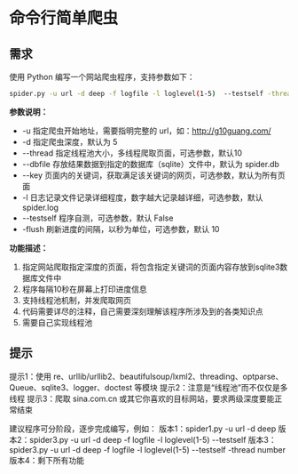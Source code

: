 # 命令行简单爬虫

## 需求

使用 Python 编写一个网站爬虫程序，支持参数如下：

```bash
spider.py -u url -d deep -f logfile -l loglevel(1-5)  --testself -thread number --dbfile  filepath  --key=”HTML5” -flush 10
```

**参数说明：**
+ -u 指定爬虫开始地址，需要指明完整的 url，如：http://g10guang.com/
+ -d 指定爬虫深度，默认为 5
+ --thread 指定线程池大小，多线程爬取页面，可选参数，默认10
+ --dbfile 存放结果数据到指定的数据库（sqlite）文件中，默认为 spider.db
+ --key 页面内的关键词，获取满足该关键词的网页，可选参数，默认为所有页面
+ -l 日志记录文件记录详细程度，数字越大记录越详细，可选参数，默认 spider.log
+ --testself 程序自测，可选参数，默认 False
+ -flush 刷新进度的间隔，以秒为单位，可选参数，默认 10

**功能描述：**
1. 指定网站爬取指定深度的页面，将包含指定关键词的页面内容存放到sqlite3数据库文件中
2. 程序每隔10秒在屏幕上打印进度信息
3. 支持线程池机制，并发爬取网页
4. 代码需要详尽的注释，自己需要深刻理解该程序所涉及到的各类知识点
5. 需要自己实现线程池

## 提示

提示1：使用 re、urllib/urllib2、beautifulsoup/lxml2、threading、optparse、Queue、sqlite3、logger、doctest 等模块
提示2：注意是“线程池”而不仅仅是多线程
提示3：爬取 sina.com.cn 或其它你喜欢的目标网站，要求两级深度要能正常结束

建议程序可分阶段，逐步完成编写，例如：
版本1：spider1.py -u url -d deep
版本2：spider3.py -u url -d deep -f logfile -l loglevel(1-5)  --testself
版本3：spider3.py -u url -d deep -f logfile -l loglevel(1-5)  --testself -thread number
版本4：剩下所有功能
